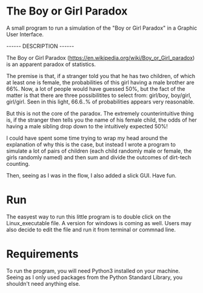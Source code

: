 # The Boy or Girl Paradox
A small program to run a simulation of the "Boy or Girl Paradox" in a Graphic User Interface.

------ DESCRIPTION ------

The Boy or Girl Paradox (https://en.wikipedia.org/wiki/Boy_or_Girl_paradox) is an apparent paradox of statistics.

The premise is that, if a stranger told you that he has two children, of which at least one is female, the probabilities of this girl having a male brother are 66%. Now, a lot of people would have guessed 50%, but the fact of the matter is that there are three possibilitites to select from: girl/boy, boy/girl, girl/girl. Seen in this light, 66.6..% of probabilities appears very reasonable.

But this is not the core of the paradox. The extremely counterintuitive thing is, if the stranger then tells you the name of his female child, the odds of her having a male sibling drop down to the intuitively expected 50%!

I could have spent some time trying to wrap my head around the explanation of why this is the case, but instead I wrote a program to simulate a lot of pairs of children (each child randomly male or female, the girls randomly named) and then sum and divide the outcomes of dirt-tech counting.

Then, seeing as I was in the flow, I also added a slick GUI. Have fun.

# Run
The easyest way to run this little program is to double click on the Linux_executable file. A version for windows is coming as well.
Users may also decide to edit the file and run it from terminal or commnad line.

# Requirements
To run the program, you will need Python3 installed on your machine. Seeing as I only used packages from the Python Standard Library, you shouldn't need anything else.
